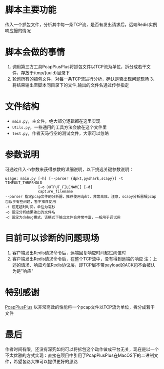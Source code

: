 # 脚本主要功能
传入一个抓包文件，分析其中每一条TCP流，是否有发出请求后，远端Redis实例响应慢的情况

# 脚本会做的事情
1. 调用第三方工具PcapPlusPlus将抓包文件以TCP流为单位，拆分成若干文件，存放于/tmp/{uuid}目录下
2. 轮询所有的抓包文件，对每一条TCP流进行分析，确认是否出现问题现场
3、将结果输出至脚本同目录下的文件,输出的文件名通过传参指定
   
# 文件结构
- `main.py`，主文件，绝大部分逻辑都在这里实现
- `Utils.py`，一些通用的工具方法会放在这个文件里
- `test.py`，作者天马行空的测试文件，大家可以忽略

# 参数说明
可通过传入-h参数来获得参数的详细说明，以下挑选关键参数说明：
```
usage: main.py [-h] [--parser {dpkt,pyshark,scapy}] -t TIMEOUT_THRESHOLD
               [-o OUTPUT_FILENAME] [-d]
               capture_filename
--parser 指定pcap文件的分析器，推荐使用dpkt，非常高效。注意，scapy分析器解pcap包似乎有些问题，暂不推荐使用
-t 设定超时时间，单位为毫秒
-o 设定分析结果输出的文件名
-d 设定为debug模式，该模式下输出文件会非常丰富，一般用于调试用
```

# 目前可以诊断的问题现场
1. 客户端发出Redis请求命令后，远端回复响应时间超过阈值时
2. 客户端发出Redis请求命令后，在整个TCP流中，没有得到远端的响应
注：上述的请求、响应均值Redis协议层，即TCP层不带payload的ACK包不会被认为是"响应"

# 特别感谢
[PcapPlusPlus](https://pcapplusplus.github.io/)
以非常高效的性能将一个pcap文件以TCP流为单位，拆分成若干文件

# 最后
作者时间有限，还没有深究如何可以将拆包这个动作做成平台无关，现在是以一个不太优雅的方式实现：直接在项目中引用了PcapPlusPlus在MacOS下的二进制文件，希望各路大神可以提供更好的思路